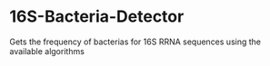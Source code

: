 # 16S-Bacteria-Detector
Gets the frequency of bacterias for 16S RRNA sequences using the available algorithms
